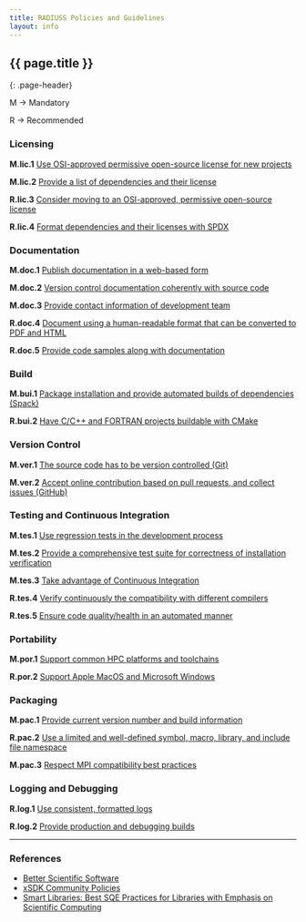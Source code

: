 ```yaml
---
title: RADIUSS Policies and Guidelines
layout: info
---
```


## {{ page.title }}
{: .page-header}

<!--
Prepared by LLNL under Contract DE-AC52-07NA27344.

This document was prepared as an account of work sponsored by an agency of the United States government. Neither the United States government nor Lawrence Livermore National Security, LLC, nor any of their employees makes any warranty, expressed or implied, or assumes any legal liability or responsibility for the accuracy, completeness, or usefulness of any information, apparatus, product, or process disclosed, or represents that its use would not infringe privately owned rights. Reference herein to any specific commercial product, process, or service by trade name, trademark, manufacturer, or otherwise does not necessarily constitute or imply its endorsement, recommendation, or favoring by the United States government or Lawrence Livermore National Security, LLC. The views and opinions of authors expressed herein do not necessarily state or reflect those of the United States government or Lawrence Livermore National Security, LLC, and shall not be used for advertising or product endorsement purposes.

LLNL-TR-781103

IM #975025
-->

M → Mandatory

R → Recommended


### Licensing

**M.lic.1**  [Use OSI-approved permissive open-source license for new projects](/radiuss/policies/licensing/)

**M.lic.2**  [Provide a list of dependencies and their license](/radiuss/policies/licensing/)

**R.lic.3**  [Consider moving to an OSI-approved, permissive open-source license](/radiuss/policies/licensing/)

**R.lic.4**  [Format dependencies and their licenses with SPDX](/radiuss/policies/licensing/)


### Documentation

**M.doc.1** [Publish documentation in a web-based form](/radiuss/policies/documentation/)

**M.doc.2** [Version control documentation coherently with source code](/radiuss/policies/documentation/)

**M.doc.3** [Provide contact information of development team](/radiuss/policies/documentation/)

**R.doc.4** [Document using a human-readable format that can be converted to PDF and HTML](/radiuss/policies/documentation/)

**R.doc.5** [Provide code samples along with documentation](/radiuss/policies/documentation/)


### Build

**M.bui.1** [Package installation and provide automated builds of dependencies (Spack)](/radiuss/policies/build/)

**R.bui.2** [Have C/C++ and FORTRAN projects buildable with CMake](/radiuss/policies/build/)


### Version Control

**M.ver.1** [The source code has to be version controlled (Git)](/radiuss/policies/version-control/)

**M.ver.2** [Accept online contribution based on pull requests, and collect issues (GitHub)](/radiuss/policies/version-control/)


### Testing and Continuous Integration

**M.tes.1** [Use regression tests in the development process](/radiuss/policies/tests-ci/)

**M.tes.2** [Provide a comprehensive test suite for correctness of installation verification](/radiuss/policies/tests-ci/)

**M.tes.3** [Take advantage of Continuous Integration](/radiuss/policies/tests-ci/)

**R.tes.4** [Verify continuously the compatibility with different compilers](/radiuss/policies/tests-ci/)

**R.tes.5** [Ensure code quality/health in an automated manner](/radiuss/policies/tests-ci/)


### Portability

**M.por.1** [Support common HPC platforms and toolchains](/radiuss/policies/portability/)

**R.por.2** [Support Apple MacOS and Microsoft Windows](/radiuss/policies/portability/)


### Packaging

**M.pac.1** [Provide current version number and build information](/radiuss/policies/packaging/)

**R.pac.2** [Use a limited and well-defined symbol, macro, library, and include file namespace](/radiuss/policies/packaging/)

**M.pac.3** [Respect MPI compatibility best practices](/radiuss/policies/packaging/)


### Logging and Debugging

**R.log.1** [Use consistent, formatted logs](/radiuss/policies/logging-debugging/)

**R.log.2** [Provide production and debugging builds](/radiuss/policies/logging-debugging/)

---

### References

- [Better Scientific Software](https://bssw.io)
- [xSDK Community Policies](https://xsdk.info/policies)
- [Smart Libraries: Best SQE Practices for Libraries with Emphasis on Scientific Computing](https://www.osti.gov/biblio/936460)
